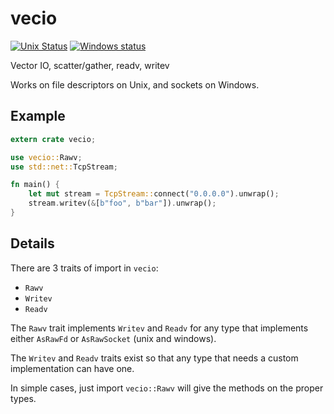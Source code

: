 # vecio

[![Unix Status](https://travis-ci.org/seanmonstar/vecio.svg?branch=master)](https://travis-ci.org/seanmonstar/vecio)
[![Windows status](https://ci.appveyor.com/api/projects/status/kpxw3a297l822sb6?svg=true)](https://ci.appveyor.com/project/seanmonstar/vecio)

Vector IO, scatter/gather, readv, writev

Works on file descriptors on Unix, and sockets on Windows.

## Example

```rust
extern crate vecio;

use vecio::Rawv;
use std::net::TcpStream;

fn main() {
    let mut stream = TcpStream::connect("0.0.0.0").unwrap();
    stream.writev(&[b"foo", b"bar"]).unwrap();
}
```

## Details

There are 3 traits of import in `vecio`:

- `Rawv`
- `Writev`
- `Readv`

The `Rawv` trait implements `Writev` and `Readv` for any type that implements either `AsRawFd` or `AsRawSocket` (unix and windows).

The `Writev` and `Readv` traits exist so that any type that needs a custom implementation can have one.

In simple cases, just import `vecio::Rawv` will give the methods on the proper types.
